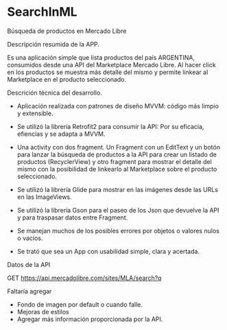 # SearchInML
Búsqueda de productos en Mercado Libre


Descripción resumida de la APP.

Es una aplicación simple que lista productos del país ARGENTINA, consumidos desde una API del Marketplace Mercado Libre. 
Al hacer click en los productos se muestra más detalle del mismo y permite linkear al Marketplace en el producto seleccionado.


Descrición técnica del desarrollo.

- Aplicación realizada con patrones de diseño MVVM: código más limpio y extensible.
- Se utilizó la librería Retrofit2 para consumir la API: Por su eficacia, efiencias y se adapta a MVVM.
- Una activity con dos fragment. Un Fragment con un EditText y un botón para lanzar la búsqueda de productos a la API
  para crear un listado de productos (RecyclerView) y otro fragment para mostrar el detalle del mismo con la posibilidad 
  de linkearlo al Marketplace sobre el producto seleccionado.
- Se utilizó la librería Glide para mostrar en las imágenes desde las URLs en las ImageViews.
- Se utilizó la librería Gson para el paseo de los Json que devuelve la API y para traspasar datos entre Fragment.

- Se manejan muchos de los posibles errores por objetos o valores nulos o vacíos.
- Se trató que sea un App con usabilidad simple, clara y acertada.



Datos de la API

GET https://api.mercadolibre.com/sites/MLA/search?q



Faltaría agregar

- Fondo de imagen por default o cuando falle.
- Mejoras de estilos
- Agregar más información proporcionada por la API.


